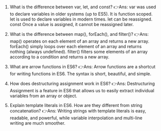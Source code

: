 1) What is the difference between var, let, and const?
👉Ans: var was used to declare variables in older systems (up to ES5). It is function scoped. let is used to declare variables in modern times. let can be reassigned. const Once a value is assigned, it cannot be reassigned later.



2) What is the difference between map(), forEach(), and filter()?
👉Ans: map() operates on each element of an array and returns a new array. forEach() simply loops over each element of an array and returns nothing (always undefined). filter() filters some elements of an array according to a condition and returns a new array.



3) What are arrow functions in ES6?
👉Ans: Arrow functions are a shortcut for writing functions in ES6. The syntax is short, beautiful, and simple.



4) How does destructuring assignment work in ES6?
👉Ans: Destructuring Assignment is a feature in ES6 that allows us to easily extract individual variables from an array or object.



5) Explain template literals in ES6. How are they different from string concatenation?
👉Ans: Writing strings with template literals is easy, readable, and powerful, while variable interpolation and multi-line writing are much smoother.